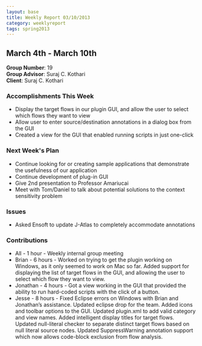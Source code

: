 ```yaml
---
layout: base
title: Weekly Report 03/10/2013
category: weeklyreport
tags: spring2013
---
```


## March 4th - March 10th

**Group Number**: 19  
**Group Advisor**: Suraj C. Kothari  
**Client**: Suraj C. Kothari  

### Accomplishments This Week

* Display the target flows in our plugin GUI, and allow the user to select which flows they want to view
* Allow user to enter source/destination annotations in a dialog box from the GUI
* Created a view for the GUI that enabled running scripts in just one-click 

### Next Week's Plan

* Continue looking for or creating sample applications that demonstrate the usefulness of our application
* Continue development of plug-in GUI
* Give 2nd presentation to Professor Amariucai
* Meet with Tom/Daniel to talk about potential solutions to the context sensitivity problem

### Issues

* Asked Ensoft to update J-Atlas to completely accommodate annotations

### Contributions

* All - 1 hour - Weekly internal group meeting
* Brian - 6 hours - Worked on trying to get the plugin working on Windows, as it only seemed to work on Mac so far. Added support for displaying the list of target flows in the GUI, and allowing the user to select which flow they want to view.
* Jonathan - 4 hours - Got a view working in the GUI that provided the ability to run hard-coded scripts with the click of a button.
* Jesse - 8 hours - Fixed Eclipse errors on Windows with Brian and Jonathan’s assistance. Updated eclipse drop for the team. Added icons and toolbar options to the GUI. Updated plugin.xml to add valid category and view names. Added intelligent display titles for target flows. Updated null-literal checker to separate distinct target flows based on null literal source nodes. Updated SuppressWarning annotation support which now allows code-block exclusion from flow analysis.
